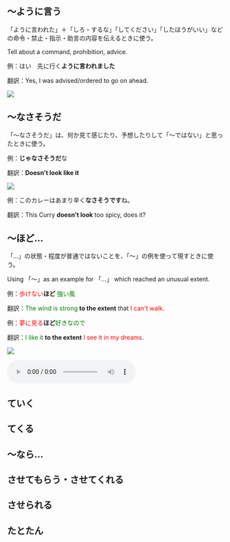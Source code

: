 ## ～ように言う

「ように言われた」＋「しろ・するな」「してください」「したほうがいい」などの命令・禁止・指示・助言の内容を伝えるときに使う。

Tell about a command, prohibition, advice.


例：はい　先に行く**ように言われました**

翻訳：Yes, I was advised/ordered to go on ahead.

![](https://us-southeast-1.linodeobjects.com/immersionkit/media/anime/Clannad/media/A_ClannadS01_E22_1_0.05.50.905.jpg)


## ～なさそうだ

「～なさそうだ」は、何か見て感じたり、予想したりして「～ではない」と思ったときに使う。

例：**じゃなさそうだ**な

翻訳：**Doesn't look like it**

![](https://us-southeast-1.linodeobjects.com/immersionkit/media/anime/Chobits/media/Chobits_06_0.03.35.520-0.03.36.570.jpg)


例：このカレーはあまり辛く**なさそうです**ね。

翻訳：This Curry **doesn't look** too spicy, does it?

## ～ほど...

「...」の状態・程度が普通ではないことを、「～」の例を使って現すときに使う。

Using 「～」as an example for 「...」 which reached an unusual extent.

例：<span style="color: red">歩けない</span>**ほど** <span style="color: green">強い風</span>

翻訳：<span style="color: green">The wind is strong</span> **to the extent** that <span style="color: red">I can't walk</span>. 

例：<span style="color: red">夢に見る</span>**ほど**<span style="color: green">好きなので</span>

翻訳：<span style="color: green">I like it</span> **to the extent** <span style="color: red">I see it in my dreams</span>.


![](https://us-southeast-1.linodeobjects.com/immersionkit/media/anime/Demon%20Slayer%20-%20Kimetsu%20no%20Yaiba/media/Kimetsu_no_Yaiba_26_0.08.06.330.jpg)

![](https://us-southeast-1.linodeobjects.com/immersionkit/media/anime/Demon%20Slayer%20-%20Kimetsu%20no%20Yaiba/media/Kimetsu_no_Yaiba_26_0.08.04.970-0.08.07.540.mp3)

## ていく


## てくる



## ～なら...


## させてもらう・させてくれる


## させられる


## たとたん